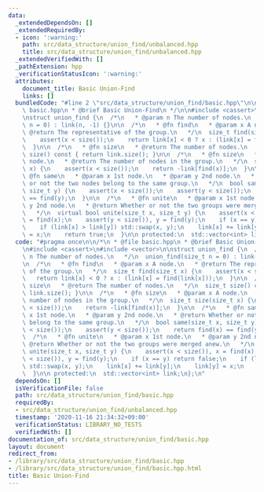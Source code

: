 ```yaml
---
data:
  _extendedDependsOn: []
  _extendedRequiredBy:
  - icon: ':warning:'
    path: src/data_structure/union_find/unbalanced.hpp
    title: src/data_structure/union_find/unbalanced.hpp
  _extendedVerifiedWith: []
  _pathExtension: hpp
  _verificationStatusIcon: ':warning:'
  attributes:
    document_title: Basic Union-Find
    links: []
  bundledCode: "#line 2 \"src/data_structure/union_find/basic.hpp\"\n\n/*\n * @file\
    \ basic.hpp\n * @brief Basic Union-Find\n */\n\n#include <cassert>\n#include <vector>\n\
    \nstruct union_find {\n  /*\n   * @param n The number of nodes.\n   */\n  union_find(size_t\
    \ n = 0) : link(n, -1) {}\n\n  /*\n   * @fn find\n   * @param x A node.\n   *\
    \ @return The representative of the group.\n   */\n  size_t find(size_t x) {\n\
    \    assert(x < size());\n    return link[x] < 0 ? x : (link[x] = find(link[x]));\n\
    \  }\n\n  /*\n   * @fn size\n   * @return The number of nodes.\n   */\n  size_t\
    \ size() const { return link.size(); }\n\n  /*\n   * @fn size\n   * @param x A\
    \ node.\n   * @return The number of nodes in the group.\n   */\n  size_t size(size_t\
    \ x) {\n    assert(x < size());\n    return -link[find(x)];\n  }\n\n  /*\n   *\
    \ @fn same\n   * @param x 1st node.\n   * @param y 2nd node.\n   * @return Whether\
    \ or not the two nodes belong to the same group.\n   */\n  bool same(size_t x,\
    \ size_t y) {\n    assert(x < size());\n    assert(y < size());\n    return find(x)\
    \ == find(y);\n  }\n\n  /*\n   * @fn unite\n   * @param x 1st node.\n   * @param\
    \ y 2nd node.\n   * @return Whether or not the two groups were merged anew.\n\
    \   */\n  virtual bool unite(size_t x, size_t y) {\n    assert(x < size()), x\
    \ = find(x);\n    assert(y < size()), y = find(y);\n    if (x == y) return false;\n\
    \    if (link[x] > link[y]) std::swap(x, y);\n    link[x] += link[y];\n    link[y]\
    \ = x;\n    return true;\n  }\n\n protected:\n  std::vector<int> link;\n};\n"
  code: "#pragma once\n\n/*\n * @file basic.hpp\n * @brief Basic Union-Find\n */\n\
    \n#include <cassert>\n#include <vector>\n\nstruct union_find {\n  /*\n   * @param\
    \ n The number of nodes.\n   */\n  union_find(size_t n = 0) : link(n, -1) {}\n\
    \n  /*\n   * @fn find\n   * @param x A node.\n   * @return The representative\
    \ of the group.\n   */\n  size_t find(size_t x) {\n    assert(x < size());\n \
    \   return link[x] < 0 ? x : (link[x] = find(link[x]));\n  }\n\n  /*\n   * @fn\
    \ size\n   * @return The number of nodes.\n   */\n  size_t size() const { return\
    \ link.size(); }\n\n  /*\n   * @fn size\n   * @param x A node.\n   * @return The\
    \ number of nodes in the group.\n   */\n  size_t size(size_t x) {\n    assert(x\
    \ < size());\n    return -link[find(x)];\n  }\n\n  /*\n   * @fn same\n   * @param\
    \ x 1st node.\n   * @param y 2nd node.\n   * @return Whether or not the two nodes\
    \ belong to the same group.\n   */\n  bool same(size_t x, size_t y) {\n    assert(x\
    \ < size());\n    assert(y < size());\n    return find(x) == find(y);\n  }\n\n\
    \  /*\n   * @fn unite\n   * @param x 1st node.\n   * @param y 2nd node.\n   *\
    \ @return Whether or not the two groups were merged anew.\n   */\n  virtual bool\
    \ unite(size_t x, size_t y) {\n    assert(x < size()), x = find(x);\n    assert(y\
    \ < size()), y = find(y);\n    if (x == y) return false;\n    if (link[x] > link[y])\
    \ std::swap(x, y);\n    link[x] += link[y];\n    link[y] = x;\n    return true;\n\
    \  }\n\n protected:\n  std::vector<int> link;\n};\n"
  dependsOn: []
  isVerificationFile: false
  path: src/data_structure/union_find/basic.hpp
  requiredBy:
  - src/data_structure/union_find/unbalanced.hpp
  timestamp: '2020-11-16 21:34:32+09:00'
  verificationStatus: LIBRARY_NO_TESTS
  verifiedWith: []
documentation_of: src/data_structure/union_find/basic.hpp
layout: document
redirect_from:
- /library/src/data_structure/union_find/basic.hpp
- /library/src/data_structure/union_find/basic.hpp.html
title: Basic Union-Find
---
```

